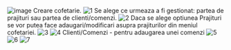 ![image](https://user-images.githubusercontent.com/114979323/199534538-313fdf22-ac4e-472d-9d95-6a34d08d3e8c.png)
Creare cofetarie.
![1](https://user-images.githubusercontent.com/114979323/199540952-479aca6b-7f87-4cdb-ad46-588e529f504e.png)
Se alege ce urmeaza a fi gestionat: partea de prajituri sau partea de clienti/comenzi.
![2](https://user-images.githubusercontent.com/114979323/199541352-87acd579-7f8e-40e3-b6c1-bd13a7f3aefe.png)
Daca se alege optiunea Prajituri se vor putea face adaugari/modificari asupra prajiturilor din meniul cofetariei.
![3](https://user-images.githubusercontent.com/114979323/199541713-513942b0-91c2-4f2c-b195-0d9cd119b177.png)
![4](https://user-images.githubusercontent.com/114979323/199541838-7dd8312c-5156-4622-be4b-ab0be1433bc7.png)
Clienti/Comenzi - pentru adaugarea unei comenzi
![5](https://user-images.githubusercontent.com/114979323/199541912-02daaaed-1336-4a4d-95d5-d3e19fee87f9.png)
![6](https://user-images.githubusercontent.com/114979323/199542058-bde55bbf-6a08-4623-a5c3-c80cb78333ad.png)
![7](https://user-images.githubusercontent.com/114979323/199542072-ef4552be-78eb-48ae-8919-e8e648ec0189.png)
